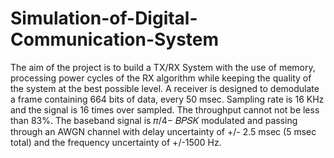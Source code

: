 # Simulation-of-Digital-Communication-System
The aim of the project is to build a TX/RX System with the use of memory, processing power cycles of the RX algorithm while keeping the quality of the system at the best possible level.
A receiver is designed to demodulate a frame containing 664 bits of data, every 50 msec. Sampling rate is 16 KHz and the signal is 16 times over sampled. The throughput cannot not be less than 83%. The baseband signal is 𝜋/4− 𝐵𝑃𝑆𝐾 modulated and passing through an AWGN channel with delay uncertainty of +/- 2.5 msec (5 msec total) and the frequency uncertainty of +/-1500 Hz.

